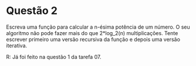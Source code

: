 # Questão 2

Escreva uma função para calcular a n-ésima potência de um número. O seu algoritmo não pode
fazer mais do que 2*log_2(n) multiplicações. Tente escrever primeiro uma versão recursiva da função e depois
uma versão iterativa.

R: Já foi feito na questão 1 da tarefa 07.